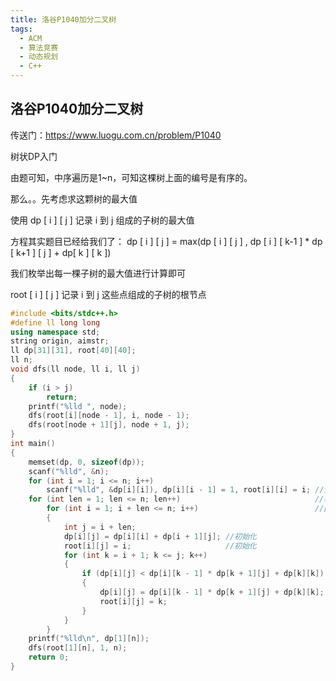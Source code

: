 ```yaml
---
title: 洛谷P1040加分二叉树
tags:
  - ACM
  - 算法竞赛
  - 动态规划
  - C++
---
```


## 洛谷P1040加分二叉树

传送门：https://www.luogu.com.cn/problem/P1040

树状DP入门

由题可知，中序遍历是1~n，可知这棵树上面的编号是有序的。

那么。。先考虑求这颗树的最大值

使用 dp [ i ] [ j ] 记录 i 到 j 组成的子树的最大值

方程其实题目已经给我们了： dp [ i ] [ j ] = max(dp [ i ] [ j ] , dp [ i ] [ k-1 ] * dp [ k+1 ] [ j ]  + dp[ k ] [ k ])

我们枚举出每一棵子树的最大值进行计算即可

root [ i ] [ j ] 记录 i 到 j 这些点组成的子树的根节点

```c++
#include <bits/stdc++.h>
#define ll long long
using namespace std;
string origin, aimstr;
ll dp[31][31], root[40][40];
ll n;
void dfs(ll node, ll i, ll j)
{
    if (i > j)
        return;
    printf("%lld ", node);
    dfs(root[i][node - 1], i, node - 1);
    dfs(root[node + 1][j], node + 1, j);
}
int main()
{
    memset(dp, 0, sizeof(dp));
    scanf("%lld", &n);
    for (int i = 1; i <= n; i++)
        scanf("%lld", &dp[i][i]), dp[i][i - 1] = 1, root[i][i] = i; //空树为1
    for (int len = 1; len <= n; len++)                              //枚举长度
        for (int i = 1; i + len <= n; i++)                          //因为是中序遍历，所以可以这样循环做dp
        {
            int j = i + len;
            dp[i][j] = dp[i][i] + dp[i + 1][j]; //初始化
            root[i][j] = i;                     //初始化
            for (int k = i + 1; k <= j; k++)
            {
                if (dp[i][j] < dp[i][k - 1] * dp[k + 1][j] + dp[k][k])
                {
                    dp[i][j] = dp[i][k - 1] * dp[k + 1][j] + dp[k][k];
                    root[i][j] = k;
                }
            }
        }
    printf("%lld\n", dp[1][n]);
    dfs(root[1][n], 1, n);
    return 0;
}
```

